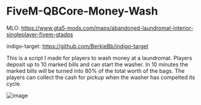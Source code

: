 # FiveM-QBCore-Money-Wash

MLO: https://www.gta5-mods.com/maps/abandoned-laundromat-interior-singleplayer-fivem-gtadps

indigo-target: https://github.com/BerkieBb/indigo-target

This is a script I made for players to wash money at a laundromat. Players deposit up to 10 marked bills and can start the washer. In 10 minutes the marked bills will be turned into 80% of the total worth of the bags. The players can collect the cash for pickup when the washer has compelted its cycle.

![image](https://user-images.githubusercontent.com/7463741/134788660-b9813e9a-4271-49d3-8b00-ac8510949623.png)
